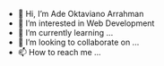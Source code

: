 - 👋 Hi, I’m  Ade Oktaviano Arrahman
- 👀 I’m interested in Web Development
- 🌱 I’m currently learning ...
- 💞️ I’m looking to collaborate on ...
- 📫 How to reach me ...

<!---
nofeth/nofeth is a ✨ special ✨ repository because its `README.md` (this file) appears on your GitHub profile.
You can click the Preview link to take a look at your changes.
--->
